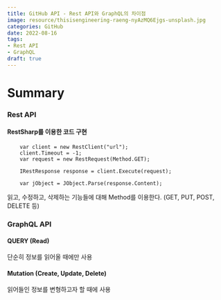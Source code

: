 ```yaml
---
title: GitHub API - Rest API와 GraphQL의 차이점
image: resource/thisisengineering-raeng-nyAzMQ6Ejgs-unsplash.jpg
categories: GitHub
date: 2022-08-16
tags:
- Rest API
- GraphQL
draft: true
---
```


# Summary
### Rest API
#### RestSharp를 이용한 코드 구현
```CSharp
	var client = new RestClient("url");
	client.Timeout = -1;
	var request = new RestRequest(Method.GET);

	IRestResponse response = client.Execute(request);

	var jObject = JObject.Parse(response.Content);
```

읽고, 수정하고, 삭제하는 기능들에 대해 Method를 이용한다. (GET, PUT, POST, DELETE 등)



### GraphQL API
#### QUERY (Read)
단순히 정보를 읽어올 때에만 사용

#### Mutation (Create, Update, Delete)
읽어들인 정보를 변형하고자 할 때에 사용

